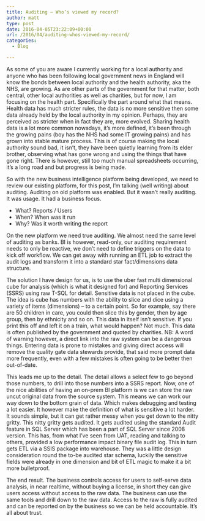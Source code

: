 ```yaml
---
title: Auditing – Who’s viewed my record?
author: matt
type: post
date: 2016-04-05T23:22:09+00:00
url: /2016/04/auditing-whos-viewed-my-record/
categories:
  - Blog

---
```

As some of you are aware I currently working for a local authority and anyone who has been following local government news in England will know the bonds between local authority and the health authority, aka the NHS, are growing. As are other parts of the government for that matter, both central, other local authorities as well as charities, but for now, I am focusing on the health part. Specifically the part around what that means. Health data has much stricter rules, the data is no more sensitive then some data already held by the local authority in my opinion. Perhaps, they are perceived as stricter when in fact they are, more evolved. Sharing health data is a lot more common nowadays, it&#8217;s more defined, it&#8217;s been through the growing pains (boy has the NHS had some IT growing pains) and has grown into stable mature process. This is of course making the local authority sound bad, it isn&#8217;t, they have been quietly learning from its elder brother, observing what has gone wrong and using the things that have gone right. There is however, still too much manual spreadsheets occurring, it&#8217;s a long road and but progress is being made.

So with the new business intelligence platform being developed, we need to review our existing platform, for this post, I&#8217;m talking (well writing) about auditing. Auditing on old platform was enabled. But it wasn&#8217;t really auditing. It was usage. It had a business focus.&nbsp;

  * What? Reports / Users
  * When? When was it run
  * Why? Was it worth writing the report

On the new platform we need true auditing. We almost need the same level of auditing as banks. BI is however, read-only, our auditing requirement needs to only be reactive, we don&#8217;t need to define triggers on the data to kick off workflow. We can get away with running an ETL job to extract the audit logs and transform it into a standard star fact/dimensions data structure.

The solution I have design for us, is to use the uber fast multi dimensional cube for analysis (which is what it designed for) and Reporting Services (SSRS) using raw T-SQL for detail. Sensitive data is not placed in the cube. The idea is cube has numbers with the ability to slice and dice using a variety of items (dimensions) &#8211; to a certain point. So for example, say there are 50 children in care, you could then slice this by gender, then by age group, then by ethnicity and so on. This data in itself isn&#8217;t sensitive. If you print this off and left it on a train, what would happen? Not much. This data is often published by the government and quoted by charities. NB: A word of warning however, a direct link into the raw system can be a dangerous things. Entering data is prone to mistakes and giving direct access will remove the quality gate data stewards provide, that said more prompt data more frequently, even with a few mistakes is often going to be better then out-of-date.

This leads me up to the detail. The detail allows a select few to go beyond those numbers, to drill into those numbers into a SSRS report. Now, one of the nice abilities of having an on-prem BI platform is we can store the raw uncut original data from the source system. This means we can work our way down to the bottom grain of data. Which makes debugging and testing a lot easier. It however make the definition of what is sensitive a lot harder. It sounds simple, but it can get rather messy when you get down to the nitty gritty. This nitty gritty gets audited. It gets audited using the standard Audit feature in SQL Server which has been a part of SQL Server since 2008 version. This has, from what I&#8217;ve seen from UAT, reading and talking to others, provided a low performance impact binary file audit log. This in turn gets ETL via a SSIS package into warehouse. They was a little design consideration round the to-be audited star schema, luckily the sensitive fields were already in one dimension and bit of ETL magic to make it a bit more bulletproof.

The end result. The business controls access for users to self-serve data analysis, in near realtime, without buying a license, in short they can give users access without access to the raw data. The business can use the same tools and drill down to the raw data. Access to the raw is fully audited and can be reported on by the business so we can be held accountable. It&#8217;s all about trust.
